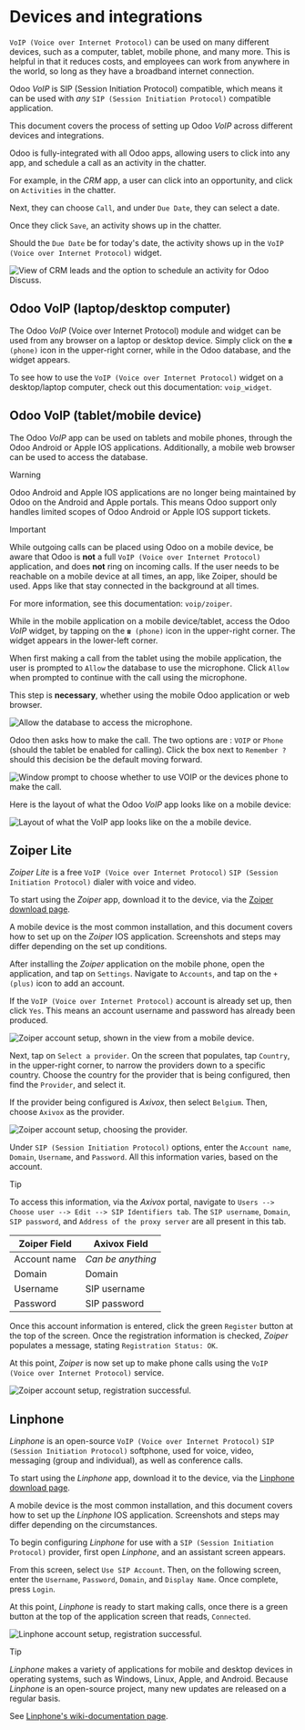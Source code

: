 # Devices and integrations

`VoIP (Voice over Internet Protocol)` can be used on many different
devices, such as a computer, tablet, mobile phone, and many more. This
is helpful in that it reduces costs, and employees can work from
anywhere in the world, so long as they have a broadband internet
connection.

Odoo *VoIP* is SIP (Session Initiation Protocol) compatible, which means
it can be used with *any* `SIP (Session Initiation Protocol)` compatible
application.

This document covers the process of setting up Odoo *VoIP* across
different devices and integrations.

Odoo is fully-integrated with all Odoo apps, allowing users to click
into any app, and schedule a call as an activity in the chatter.

<div class="example">

For example, in the *CRM* app, a user can click into an opportunity, and
click on `Activities` in the chatter.

Next, they can choose `Call`, and under `Due Date`, they can select a
date.

Once they click `Save`, an activity shows up in the chatter.

Should the `Due Date` be for today's date, the activity shows up in the
`VoIP
(Voice over Internet Protocol)` widget.

<img src="devices_integrations/crm-voip-widget.png" class="align-center"
alt="View of CRM leads and the option to schedule an activity for Odoo Discuss." />

</div>

## Odoo VoIP (laptop/desktop computer)

The Odoo *VoIP* (Voice over Internet Protocol) module and widget can be
used from any browser on a laptop or desktop device. Simply click on the
`☎️ (phone)` icon in the upper-right corner, while in the Odoo database,
and the widget appears.

<div class="seealso">

To see how to use the `VoIP (Voice over Internet Protocol)` widget on a
desktop/laptop computer, check out this documentation: `voip_widget`.

</div>

## Odoo VoIP (tablet/mobile device)

The Odoo *VoIP* app can be used on tablets and mobile phones, through
the Odoo Android or Apple IOS applications. Additionally, a mobile web
browser can be used to access the database.

> [!WARNING]
> Odoo Android and Apple IOS applications are no longer being maintained
> by Odoo on the Android and Apple portals. This means Odoo support only
> handles limited scopes of Odoo Android or Apple IOS support tickets.

> [!IMPORTANT]
> While outgoing calls can be placed using Odoo on a mobile device, be
> aware that Odoo is **not** a full
> `VoIP (Voice over Internet Protocol)` application, and does **not**
> ring on incoming calls. If the user needs to be reachable on a mobile
> device at all times, an app, like Zoiper, should be used. Apps like
> that stay connected in the background at all times.
>
> For more information, see this documentation: `voip/zoiper`.

While in the mobile application on a mobile device/tablet, access the
Odoo *VoIP* widget, by tapping on the `☎️ (phone)` icon in the
upper-right corner. The widget appears in the lower-left corner.

When first making a call from the tablet using the mobile application,
the user is prompted to `Allow` the database to use the microphone.
Click `Allow` when prompted to continue with the call using the
microphone.

This step is **necessary**, whether using the mobile Odoo application or
web browser.

<img src="devices_integrations/allow-mic.png" class="align-center"
alt="Allow the database to access the microphone." />

Odoo then asks how to make the call. The two options are : `VOIP` or
`Phone` (should the tablet be enabled for calling). Click the box next
to `Remember ?` should this decision be the default moving forward.

<img src="devices_integrations/voip-phone.png" class="align-center"
alt="Window prompt to choose whether to use VOIP or the devices phone to make the call." />

Here is the layout of what the Odoo *VoIP* app looks like on a mobile
device:

<img src="devices_integrations/voip-odoo-dashboard.png"
class="align-center"
alt="Layout of what the VoIP app looks like on the a mobile device." />

## Zoiper Lite

*Zoiper Lite* is a free `VoIP (Voice over Internet Protocol)`
`SIP (Session Initiation
Protocol)` dialer with voice and video.

To start using the *Zoiper* app, download it to the device, via the
[Zoiper download
page](https://www.zoiper.com/en/voip-softphone/download/current).

A mobile device is the most common installation, and this document
covers how to set up on the *Zoiper* IOS application. Screenshots and
steps may differ depending on the set up conditions.

After installing the *Zoiper* application on the mobile phone, open the
application, and tap on `Settings`. Navigate to `Accounts`, and tap on
the `+ (plus)` icon to add an account.

If the `VoIP (Voice over Internet Protocol)` account is already set up,
then click `Yes`. This means an account username and password has
already been produced.

<img src="devices_integrations/account-settings-zoiper-group.png"
class="align-center"
alt="Zoiper account setup, shown in the view from a mobile device." />

Next, tap on `Select a provider`. On the screen that populates, tap
`Country`, in the upper-right corner, to narrow the providers down to a
specific country. Choose the country for the provider that is being
configured, then find the `Provider`, and select it.

<div class="example">

If the provider being configured is *Axivox*, then select `Belgium`.
Then, choose `Axivox` as the provider.

</div>

<img src="devices_integrations/provider-zoiper-odoo.png"
class="align-center"
alt="Zoiper account setup, choosing the provider." />

Under `SIP (Session Initiation Protocol)` options, enter the
`Account name`, `Domain`, `Username`, and `Password`. All this
information varies, based on the account.

> [!TIP]
> To access this information, via the *Axivox* portal, navigate to
> `Users --> Choose
> user --> Edit --> SIP Identifiers tab`. The `SIP username`, `Domain`,
> `SIP password`, and `Address of the proxy server` are all present in
> this tab.

| Zoiper Field | Axivox Field      |
|--------------|-------------------|
| Account name | *Can be anything* |
| Domain       | Domain            |
| Username     | SIP username      |
| Password     | SIP password      |

Once this account information is entered, click the green `Register`
button at the top of the screen. Once the registration information is
checked, *Zoiper* populates a message, stating
`Registration Status: OK`.

At this point, *Zoiper* is now set up to make phone calls using the
`VoIP (Voice over Internet
Protocol)` service.

<img src="devices_integrations/sip-options-zoiper.png"
class="align-center"
alt="Zoiper account setup, registration successful." />

## Linphone

*Linphone* is an open-source `VoIP (Voice over Internet Protocol)`
`SIP (Session
Initiation Protocol)` softphone, used for voice, video, messaging (group
and individual), as well as conference calls.

To start using the *Linphone* app, download it to the device, via the
[Linphone download
page](https://new.linphone.org/technical-corner/linphone?qt-technical_corner=2#qt-technical_corner).

A mobile device is the most common installation, and this document
covers how to set up the *Linphone* IOS application. Screenshots and
steps may differ depending on the circumstances.

To begin configuring *Linphone* for use with a
`SIP (Session Initiation Protocol)` provider, first open *Linphone*, and
an assistant screen appears.

From this screen, select `Use SIP Account`. Then, on the following
screen, enter the `Username`, `Password`, `Domain`, and `Display Name`.
Once complete, press `Login`.

At this point, *Linphone* is ready to start making calls, once there is
a green button at the top of the application screen that reads,
`Connected`.

<img src="devices_integrations/linphone-odoo-setup.png"
class="align-center"
alt="Linphone account setup, registration successful." />

> [!TIP]
> *Linphone* makes a variety of applications for mobile and desktop
> devices in operating systems, such as Windows, Linux, Apple, and
> Android. Because *Linphone* is an open-source project, many new
> updates are released on a regular basis.
>
> See [Linphone's wiki-documentation
> page](https://wiki.linphone.org/xwiki/wiki/public/view/Linphone/).
